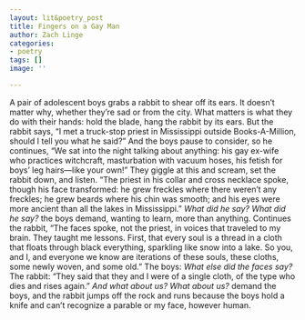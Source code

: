 ```yaml
---
layout: lit&poetry_post
title: Fingers on a Gay Man
author: Zach Linge
categories:
- poetry
tags: []
image: ''

---
```

A pair of adolescent boys grabs a rabbit to shear off its ears. It doesn’t matter why, whether they’re sad or from the city. What matters is what they do with their hands: hold the blade, hang the rabbit by its ears. But the rabbit says, “I met a truck-stop priest in Mississippi outside Books-A-Million, should I tell you what he said?” And the boys pause to consider, so he continues, “We sat into the night talking about anything: his gay ex-wife who practices witchcraft, masturbation with vacuum hoses, his fetish for boys’ leg hairs—like your own!” They giggle at this and scream, set the rabbit down, and listen. “The priest in his collar and cross necklace spoke, though his face transformed: he grew freckles where there weren’t any freckles; he grew beards where his chin was smooth; and his eyes were more ancient than all the lakes in Mississippi.” _What did he say? What did he say?_ the boys demand, wanting to learn, more than anything. Continues the rabbit, “The faces spoke, not the priest, in voices that traveled to my brain. They taught me lessons. First, that every soul is a thread in a cloth that floats through black everything, sparkling like snow into a lake. So you, and I, and everyone we know are iterations of these souls, these cloths, some newly woven, and some old.” The boys: _What else did the faces say?_ The rabbit: “They said that they and I were of a single cloth, of the type who dies and rises again.” _And what about us? What about us?_ demand the boys, and the rabbit jumps off the rock and runs because the boys hold a knife and can’t recognize a parable or my face, however human.